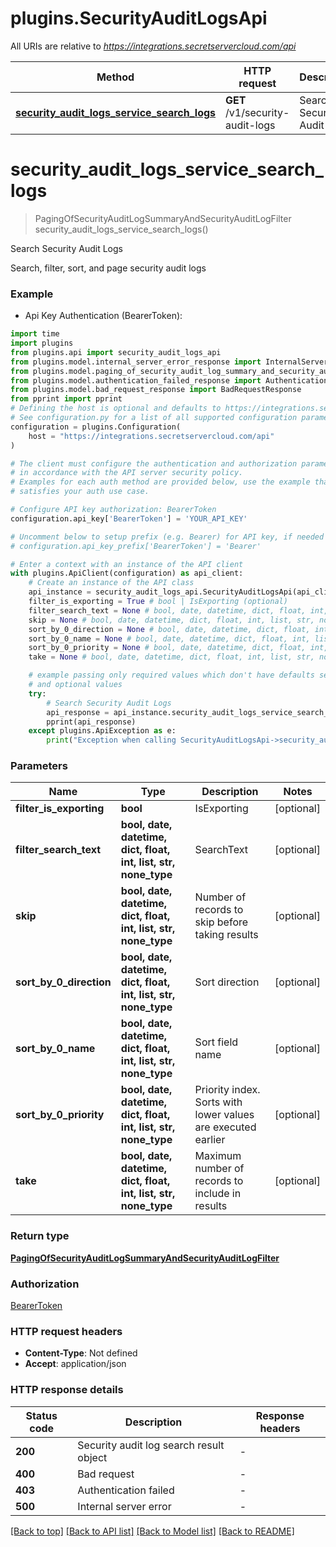 # plugins.SecurityAuditLogsApi

All URIs are relative to *https://integrations.secretservercloud.com/api*

Method | HTTP request | Description
------------- | ------------- | -------------
[**security_audit_logs_service_search_logs**](SecurityAuditLogsApi.md#security_audit_logs_service_search_logs) | **GET** /v1/security-audit-logs | Search Security Audit Logs


# **security_audit_logs_service_search_logs**
> PagingOfSecurityAuditLogSummaryAndSecurityAuditLogFilter security_audit_logs_service_search_logs()

Search Security Audit Logs

Search, filter, sort, and page security audit logs

### Example

* Api Key Authentication (BearerToken):

```python
import time
import plugins
from plugins.api import security_audit_logs_api
from plugins.model.internal_server_error_response import InternalServerErrorResponse
from plugins.model.paging_of_security_audit_log_summary_and_security_audit_log_filter import PagingOfSecurityAuditLogSummaryAndSecurityAuditLogFilter
from plugins.model.authentication_failed_response import AuthenticationFailedResponse
from plugins.model.bad_request_response import BadRequestResponse
from pprint import pprint
# Defining the host is optional and defaults to https://integrations.secretservercloud.com/api
# See configuration.py for a list of all supported configuration parameters.
configuration = plugins.Configuration(
    host = "https://integrations.secretservercloud.com/api"
)

# The client must configure the authentication and authorization parameters
# in accordance with the API server security policy.
# Examples for each auth method are provided below, use the example that
# satisfies your auth use case.

# Configure API key authorization: BearerToken
configuration.api_key['BearerToken'] = 'YOUR_API_KEY'

# Uncomment below to setup prefix (e.g. Bearer) for API key, if needed
# configuration.api_key_prefix['BearerToken'] = 'Bearer'

# Enter a context with an instance of the API client
with plugins.ApiClient(configuration) as api_client:
    # Create an instance of the API class
    api_instance = security_audit_logs_api.SecurityAuditLogsApi(api_client)
    filter_is_exporting = True # bool | IsExporting (optional)
    filter_search_text = None # bool, date, datetime, dict, float, int, list, str, none_type | SearchText (optional)
    skip = None # bool, date, datetime, dict, float, int, list, str, none_type | Number of records to skip before taking results (optional)
    sort_by_0_direction = None # bool, date, datetime, dict, float, int, list, str, none_type | Sort direction (optional)
    sort_by_0_name = None # bool, date, datetime, dict, float, int, list, str, none_type | Sort field name (optional)
    sort_by_0_priority = None # bool, date, datetime, dict, float, int, list, str, none_type | Priority index. Sorts with lower values are executed earlier (optional)
    take = None # bool, date, datetime, dict, float, int, list, str, none_type | Maximum number of records to include in results (optional)

    # example passing only required values which don't have defaults set
    # and optional values
    try:
        # Search Security Audit Logs
        api_response = api_instance.security_audit_logs_service_search_logs(filter_is_exporting=filter_is_exporting, filter_search_text=filter_search_text, skip=skip, sort_by_0_direction=sort_by_0_direction, sort_by_0_name=sort_by_0_name, sort_by_0_priority=sort_by_0_priority, take=take)
        pprint(api_response)
    except plugins.ApiException as e:
        print("Exception when calling SecurityAuditLogsApi->security_audit_logs_service_search_logs: %s\n" % e)
```


### Parameters

Name | Type | Description  | Notes
------------- | ------------- | ------------- | -------------
 **filter_is_exporting** | **bool**| IsExporting | [optional]
 **filter_search_text** | **bool, date, datetime, dict, float, int, list, str, none_type**| SearchText | [optional]
 **skip** | **bool, date, datetime, dict, float, int, list, str, none_type**| Number of records to skip before taking results | [optional]
 **sort_by_0_direction** | **bool, date, datetime, dict, float, int, list, str, none_type**| Sort direction | [optional]
 **sort_by_0_name** | **bool, date, datetime, dict, float, int, list, str, none_type**| Sort field name | [optional]
 **sort_by_0_priority** | **bool, date, datetime, dict, float, int, list, str, none_type**| Priority index. Sorts with lower values are executed earlier | [optional]
 **take** | **bool, date, datetime, dict, float, int, list, str, none_type**| Maximum number of records to include in results | [optional]

### Return type

[**PagingOfSecurityAuditLogSummaryAndSecurityAuditLogFilter**](PagingOfSecurityAuditLogSummaryAndSecurityAuditLogFilter.md)

### Authorization

[BearerToken](../README.md#BearerToken)

### HTTP request headers

 - **Content-Type**: Not defined
 - **Accept**: application/json


### HTTP response details

| Status code | Description | Response headers |
|-------------|-------------|------------------|
**200** | Security audit log search result object |  -  |
**400** | Bad request |  -  |
**403** | Authentication failed |  -  |
**500** | Internal server error |  -  |

[[Back to top]](#) [[Back to API list]](../README.md#documentation-for-api-endpoints) [[Back to Model list]](../README.md#documentation-for-models) [[Back to README]](../README.md)

